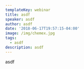 ```yaml
---
templateKey: webinar
title: asdf
speaker: asdf
author: asdf
date: '2018-06-17T19:57:15-04:00'
image: /img/chemex.jpg
tags:
  - asdf
description: asdf
---
```

asdf
